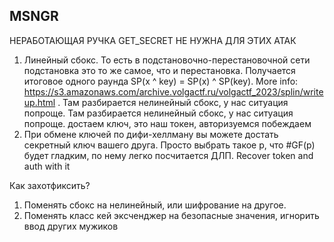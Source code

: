 ## MSNGR 
НЕРАБОТАЮЩАЯ РУЧКА GET_SECRET НЕ НУЖНА ДЛЯ ЭТИХ АТАК

1) Линейный сбокс. То есть в подстановочно-перестановочной сети подстановка это то же самое, что и перестановка. Получается итоговое одного раунда SP(x ^ key) = SP(x) ^ SP(key). More info: https://s3.amazonaws.com/archive.volgactf.ru/volgactf_2023/splin/writeup.html . Там разбирается нелинейный сбокс, у нас ситуация попроще. Там разбирается нелинейный сбокс, у нас ситуация попроще. достаем ключ, это наш токен, авторизуемся побеждаем
2) При обмене ключей по дифи-хеллману вы можете достать секретный ключ вашего друга. Просто выбрать такое p, что #GF(p) будет гладким, по нему легко посчитается ДЛП. Recover token and auth with it

Как захотфиксить? 
1) Поменять сбокс на нелинейный, или шифрование на другое.
2) Поменять класс кей эксченджер на безопасные значения, игнорить ввод других мужиков
